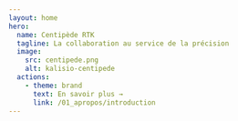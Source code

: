 ```yaml
---
layout: home
hero:
  name: Centipède RTK
  tagline: La collaboration au service de la précision
  image:
    src: centipede.png
    alt: kalisio-centipede
  actions:
    - theme: brand
      text: En savoir plus →
      link: /01_apropos/introduction
---
```


<ClientOnly>
  <HomeFooter />
</ClientOnly>
